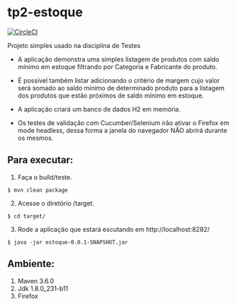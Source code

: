# tp2-estoque
[![CircleCI](https://circleci.com/gh/mbissonho/tp2-estoque.svg?style=svg)](https://circleci.com/gh/mbissonho/tp2-estoque)
  
Projeto simples usado na disciplina de Testes

- A aplicação demonstra uma simples listagem de produtos com saldo mínimo em estoque filtrando por Categoria 
e Fabricante do produto.

- É possível também listar adicionando o critério de margem cujo valor será somado ao saldo mínimo de determinado produto 
para a listagem dos produtos que estão próximos de saldo mínimo em estoque.

- A aplicação criará um banco de dados H2 em memória.

- Os testes de validação com Cucumber/Selenium irão ativar o Firefox em mode headless, dessa forma a janela do navegador NÃO abrirá durante os mesmos.

## Para executar:

1. Faça o build/teste.

`$ mvn clean package`

2. Acesse o diretório /target.

`$ cd target/`

3. Rode a aplicação que estará escutando em http://localhost:8282/

`$ java -jar estoque-0.0.1-SNAPSHOT.jar`

## Ambiente:

1. Maven 3.6.0
2. Jdk 1.8.0_231-b11
3. Firefox